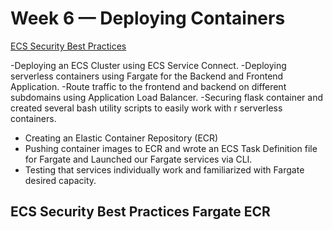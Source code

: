 # Week 6 — Deploying Containers
[ECS Security Best Practices](#ECS-Security-Best-Practices-Fargate-ECR)


-Deploying an ECS Cluster using ECS Service Connect.
-Deploying serverless containers using Fargate for the Backend and Frontend Application.
-Route traffic to the frontend and backend on different subdomains using Application Load Balancer.
-Securing flask container and created several bash utility scripts to easily work with r serverless containers.
- Creating an Elastic Container Repository (ECR) 
- Pushing container images to ECR and wrote an ECS Task Definition file for Fargate and Launched our Fargate services via CLI.
- Testing that services individually work and familiarized with Fargate desired capacity.


## ECS Security Best Practices Fargate ECR


